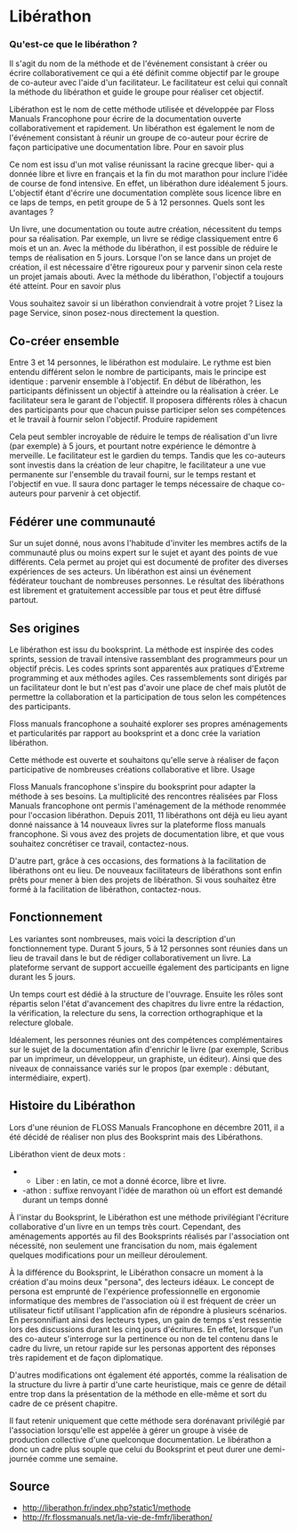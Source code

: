 
# Libérathon

### Qu'est-ce que le libérathon ?

Il s'agit du nom de la méthode et de l'événement consistant à créer ou écrire collaborativement ce qui a été définit comme objectif par le groupe de co-auteur avec l'aide d'un facilitateur. Le facilitateur est celui qui connaît la méthode du libérathon et guide le groupe pour réaliser cet objectif.

Libérathon est le nom de cette méthode utilisée et développée par Floss Manuals Francophone pour écrire de la documentation ouverte collaborativement et rapidement. Un libérathon est également le nom de l'événement consistant à réunir un groupe de co-auteur pour écrire de façon participative une documentation libre.
Pour en savoir plus

Ce nom est issu d'un mot valise réunissant la racine grecque liber- qui a donnée libre et livre en français et la fin du mot marathon pour inclure l'idée de course de fond intensive. En effet, un libérathon dure idéalement 5 jours. L'objectif étant d'écrire une documentation complète sous licence libre en ce laps de temps, en petit groupe de 5 à 12 personnes.
Quels sont les avantages ?

Un livre, une documentation ou toute autre création, nécessitent du temps pour sa réalisation. Par exemple, un livre se rédige classiquement entre 6 mois et un an. Avec la méthode du libérathon, il est possible de réduire le temps de réalisation en 5 jours. Lorsque l'on se lance dans un projet de création, il est nécessaire d'être rigoureux pour y parvenir sinon cela reste un projet jamais abouti. Avec la méthode du libérathon, l'objectif a toujours été atteint.
Pour en savoir plus

Vous souhaitez savoir si un libérathon conviendrait à votre projet ? Lisez la page Service, sinon posez-nous directement la question.

## Co-créer ensemble

Entre 3 et 14 personnes, le libérathon est modulaire. Le rythme est bien entendu différent selon le nombre de participants, mais le principe est identique : parvenir ensemble à l'objectif. En début de libérathon, les participants définissent un objectif à atteindre ou la réalisation à créer. Le facilitateur sera le garant de l'objectif. Il proposera différents rôles à chacun des participants pour que chacun puisse participer selon ses compétences et le travail à fournir selon l'objectif.
Produire rapidement

Cela peut sembler incroyable de réduire le temps de réalisation d'un livre (par exemple) à 5 jours, et pourtant notre expérience le démontre à merveille. Le facilitateur est le gardien du temps. Tandis que les co-auteurs sont investis dans la création de leur chapitre, le facilitateur a une vue permanente sur l'ensemble du travail fourni, sur le temps restant et l'objectif en vue. Il saura donc partager le temps nécessaire de chaque co-auteurs pour parvenir à cet objectif.

## Fédérer une communauté

Sur un sujet donné, nous avons l'habitude d'inviter les membres actifs de la communauté plus ou moins expert sur le sujet et ayant des points de vue différents. Cela permet au projet qui est documenté de profiter des diverses expériences de ses acteurs. Un libérathon est ainsi un événement fédérateur touchant de nombreuses personnes. Le résultat des libérathons est librement et gratuitement accessible par tous et peut être diffusé partout.

## Ses origines

Le libérathon est issu du booksprint. La méthode est inspirée des codes sprints, session de travail intensive rassemblant des programmeurs pour un objectif précis. Les codes sprints sont apparentés aux pratiques d'Extreme programming et aux méthodes agiles. Ces rassemblements sont dirigés par un facilitateur dont le but n'est pas d'avoir une place de chef mais plutôt de permettre la collaboration et la participation de tous selon les compétences des participants.

Floss manuals francophone a souhaité explorer ses propres aménagements et particularités par rapport au booksprint et a donc crée la variation libérathon.

Cette méthode est ouverte et souhaitons qu'elle serve à réaliser de façon participative de nombreuses créations collaborative et libre.
Usage

Floss Manuals francophone s'inspire du booksprint pour adapter la méthode à ses besoins. La multiplicité des rencontres réalisées par Floss Manuals francophone ont permis l'aménagement de la méthode renommée pour l'occasion libérathon. Depuis 2011, 11 libérathons ont déjà eu lieu ayant donné naissance à 14 nouveaux livres sur la plateforme floss manuals francophone. Si vous avez des projets de documentation libre, et que vous souhaitez concrétiser ce travail, contactez-nous.

D'autre part, grâce à ces occasions, des formations à la facilitation de libérathons ont eu lieu. De nouveaux facilitateurs de libérathons sont enfin prêts pour mener à bien des projets de libérathon. Si vous souhaitez être formé à la facilitation de libérathon, contactez-nous.

## Fonctionnement

Les variantes sont nombreuses, mais voici la description d'un fonctionnement type. Durant 5 jours, 5 à 12 personnes sont réunies dans un lieu de travail dans le but de rédiger collaborativement un livre. La plateforme servant de support accueille également des participants en ligne durant les 5 jours.

Un temps court est dédié à la structure de l'ouvrage. Ensuite les rôles sont répartis selon l'état d'avancement des chapitres du livre entre la rédaction, la vérification, la relecture du sens, la correction orthographique et la relecture globale.

Idéalement, les personnes réunies ont des compétences complémentaires sur le sujet de la documentation afin d'enrichir le livre (par exemple, Scribus par un imprimeur, un développeur, un graphiste, un éditeur). Ainsi que des niveaux de connaissance variés sur le propos (par exemple : débutant, intermédiaire, expert).

## Histoire du Libérathon

Lors d'une réunion de FLOSS Manuals Francophone en décembre 2011, il a été décidé de réaliser non plus des Booksprint mais des Libérathons.

Libérathon vient de deux mots :

*   - Liber : en latin, ce mot a donné écorce, libre et livre. 
*   -athon :  suffixe renvoyant l'idée de marathon où un effort est demandé durant un temps donné

À l'instar du Booksprint,  le Libérathon est une méthode privilégiant l'écriture collaborative d'un livre en un temps très court. Cependant, des aménagements apportés au fil des Booksprints réalisés par l'association ont nécessité, non seulement une francisation du nom, mais également quelques modifications pour un meilleur déroulement.

À la différence du Booksprint, le Libérathon consacre un moment à la création d'au moins deux "persona", des lecteurs idéaux. Le concept de persona est emprunté de l'expérience professionnelle en ergonomie informatique des membres de l'association où il est fréquent de créer un utilisateur fictif utilisant l'application afin de répondre à plusieurs scénarios. En personnifiant ainsi des lecteurs types, un gain de temps s'est ressentie lors des discussions durant les cinq jours d'écritures. En effet, lorsque l'un des co-auteur s'interroge sur la pertinence ou non de tel contenu dans le cadre du livre, un retour rapide sur les personas apportent des réponses très rapidement et de façon diplomatique.

D'autres modifications ont également été apportés, comme la réalisation de la structure du livre à partir d'une carte heuristique, mais ce genre de détail entre trop dans la présentation de la méthode en elle-même et sort du cadre de ce présent chapitre.

Il faut retenir uniquement  que cette méthode sera dorénavant privilégié par l'association lorsqu'elle est appelée à gérer un groupe à visée de production collective d'une quelconque documentation. Le libérathon a donc un cadre plus souple que celui du Booksprint et peut durer une demi-journée comme une semaine.

## Source
* http://liberathon.fr/index.php?static1/methode
* http://fr.flossmanuals.net/la-vie-de-fmfr/liberathon/
